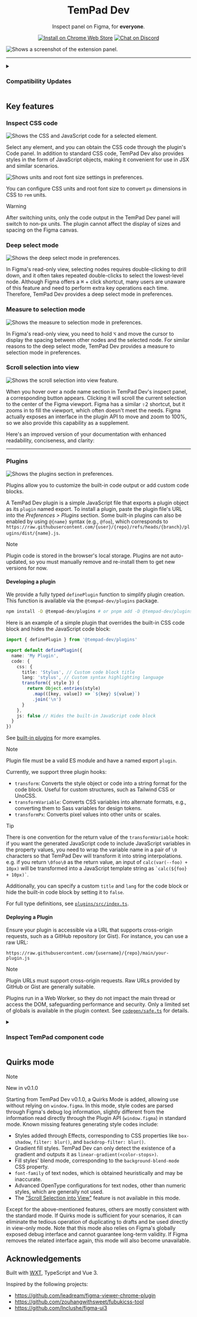 <h1 align="center">TemPad Dev</h1>

<p align="center">Inspect panel on Figma, for <b>everyone</b>.</p>

<p align="center">
  <a href="https://chrome.google.com/webstore/detail/tempad-dev/lgoeakbaikpkihoiphamaeopmliaimpc"><img src="https://img.shields.io/badge/Install%20on%20Chrome%20Web%20Store-4285F4?logo=chromewebstore&logoColor=%23fff" alt="Install on Chrome Web Store"></a>
  <a href="https://discord.gg/MXGXwtkEck"><img src="https://img.shields.io/badge/Chat%20on%20Discord-5865F2?logo=discord&logoColor=%23fff" alt="Chat on Discord"></a>
</p>

<picture align="center" height="469">
  <source media="(prefers-color-scheme: dark)" src="assets/dark.png">
  <source media="(prefers-color-scheme: light)" src="assets/light.png">
  <img alt="Shows a screenshot of the extension panel." src="assets/light.png">
</picture>

---

<details>
<summary><h3>Compatibility Updates</h3></summary>

<picture width="321" height="334">
  <source media="(prefers-color-scheme: dark)" src="assets/duplicate-dark.png">
  <source media="(prefers-color-scheme: light)" src="assets/duplicate-light.png">
  <img alt="Choose “Duplicate to your drafts” to ensure normal mode instead of quirks mode." src="assets/duplicate-light.png">
</picture>

**2024.03.19**: Figma removed the `window.figma` interface in view-only mode. As a result, we can no longer seamlessly view information and code for Figma elements in view-only mode.

**2024.03.20**: After we posted complaints on the Figma Community Forum, the Figma team stated that they would reinstate the `window.figma` interface in view-only mode in the coming weeks. You can track the progress of this issue on this [thread](https://forum.figma.com/t/figma-removed-window-figma-on-view-only-pages-today/67292).

**2024.04.03**: The Figma team adjusted the expected time from "in the coming weeks" to "in the coming months", effectively shelving the issue.

**2024.04.08**: TemPad Dev successfully retrieved most style information using currently unblocked debug interfaces, providing a new [Quirks Mode](#quirks-mode). This mode does not rely on `window.figma` but instead parses debug logs to generate style code, with slight differences from the standard mode.

**2024.11.04**: TemPad Dev now managed to bring back the `window.figma` API under view-only mode. But we still cannot guarantee the long-term validity of this feature. If Figma removes the related interface again, this mode will also become unavailable.

</details>

## Key features

### Inspect CSS code

<picture width="720" height="480">
  <source media="(prefers-color-scheme: dark)" src="assets/code-dark.png">
  <source media="(prefers-color-scheme: light)" src="assets/code-light.png">
  <img alt="Shows the CSS and JavaScript code for a selected element." src="assets/code-light.png">
</picture>

Select any element, and you can obtain the CSS code through the plugin's Code panel. In addition to standard CSS code, TemPad Dev also provides styles in the form of JavaScript objects, making it convenient for use in JSX and similar scenarios.

<picture width="720" height="480">
  <source media="(prefers-color-scheme: dark)" src="assets/unit-dark.png">
  <source media="(prefers-color-scheme: light)" src="assets/unit-light.png">
  <img alt="Shows units and root font size settings in preferences." src="assets/unit-light.png">
</picture>

You can configure CSS units and root font size to convert `px` dimensions in CSS to `rem` units.

> [!WARNING]
> After switching units, only the code output in the TemPad Dev panel will switch to non-px units. The plugin cannot affect the display of sizes and spacing on the Figma canvas.

### Deep select mode

<picture width="720" height="360">
  <source media="(prefers-color-scheme: dark)" src="assets/deep-dark.png">
  <source media="(prefers-color-scheme: light)" src="assets/deep-light.png">
  <img alt="Shows the deep select mode in preferences." src="assets/deep-light.png">
</picture>

In Figma's read-only view, selecting nodes requires double-clicking to drill down, and it often takes repeated double-clicks to select the lowest-level node. Although Figma offers a <kbd>⌘</kbd> + click shortcut, many users are unaware of this feature and need to perform extra key operations each time. Therefore, TemPad Dev provides a deep select mode in preferences.

### Measure to selection mode

<picture width="720" height="480">
  <source media="(prefers-color-scheme: dark)" src="assets/measure-dark.png">
  <source media="(prefers-color-scheme: light)" src="assets/measure-light.png">
  <img alt="Shows the measure to selection mode in preferences." src="assets/measure-light.png">
</picture>

In Figma's read-only view, you need to hold <kbd>⌥</kbd> and move the cursor to display the spacing between other nodes and the selected node. For similar reasons to the deep select mode, TemPad Dev provides a measure to selection mode in preferences.

### Scroll selection into view

<picture width="720" height="480">
  <source media="(prefers-color-scheme: dark)" src="assets/scroll-dark.png">
  <source media="(prefers-color-scheme: light)" src="assets/scroll-light.png">
  <img alt="Shows the scroll selection into view feature." src="assets/scroll-light.png">
</picture>

When you hover over a node name section in TemPad Dev's inspect panel, a corresponding button appears. Clicking it will scroll the current selection to the center of the Figma viewport. Figma has a similar <kbd>⇧2</kbd> shortcut, but it zooms in to fill the viewport, which often doesn't meet the needs. Figma actually exposes an interface in the plugin API to move and zoom to 100%, so we also provide this capability as a supplement.

Here's an improved version of your documentation with enhanced readability, conciseness, and clarity:

---

### Plugins

<picture width="720" height="540">
  <source media="(prefers-color-scheme: dark)" src="assets/plugins-dark.png">
  <source media="(prefers-color-scheme: light)" src="assets/plugins-light.png">
  <img alt="Shows the plugins section in preferences." src="assets/plugins-light.png">
</picture>

Plugins allow you to customize the built-in code output or add custom code blocks.

A TemPad Dev plugin is a simple JavaScript file that exports a plugin object as its `plugin` named export. To install a plugin, paste the plugin file's URL into the _Preferences > Plugins_ section. Some built-in plugins can also be enabled by using `@{name}` syntax (e.g., `@foo`), which corresponds to `https://raw.githubusercontent.com/{user}/{repo}/refs/heads/{branch}/plugins/dist/{name}.js`.

> [!NOTE]
> Plugin code is stored in the browser's local storage. Plugins are not auto-updated, so you must manually remove and re-install them to get new versions for now.

#### Developing a plugin

We provide a fully typed `definePlugin` function to simplify plugin creation. This function is available via the `@tempad-dev/plugins` package.

```sh
npm install -D @tempad-dev/plugins # or pnpm add -D @tempad-dev/plugins
```

Here is an example of a simple plugin that overrides the built-in CSS code block and hides the JavaScript code block:

```ts
import { definePlugin } from '@tempad-dev/plugins'

export default definePlugin({
  name: 'My Plugin',
  code: {
    css: {
      title: 'Stylus', // Custom code block title
      lang: 'stylus', // Custom syntax highlighting language
      transform({ style }) {
        return Object.entries(style)
          .map(([key, value]) => `${key} ${value}`)
          .join('\n')
      }
    },
    js: false // Hides the built-in JavaScript code block
  }
})
```

See [built-in plugins](./plugins/src) for more examples.

> [!NOTE]
> Plugin file must be a valid ES module and have a named export `plugin`.

Currently, we support three plugin hooks:

- `transform`: Converts the style object or code into a string format for the code block. Useful for custom structures, such as Tailwind CSS or UnoCSS.
- `transformVariable`: Converts CSS variables into alternate formats, e.g., converting them to Sass variables for design tokens.
- `transformPx`: Converts pixel values into other units or scales.

> [!TIP]
> There is one convention for the return value of the `transformVariable` hook: if you want the generated JavaScript code to include JavaScript variables in the property values, you need to wrap the variable name in a pair of `\0` characters so that TemPad Dev will transform it into string interpolations. e.g. if you return `\0foo\0` as the return value, an input of `calc(var(--foo) + 10px)` will be transformed into a JavaScript template string as `` `calc(${foo} + 10px)` ``.

Additionally, you can specify a custom `title` and `lang` for the code block or hide the built-in code block by setting it to `false`.

For full type definitions, see [`plugins/src/index.ts`](./plugins/src/index.ts).

#### Deploying a Plugin

Ensure your plugin is accessible via a URL that supports cross-origin requests, such as a GitHub repository (or Gist). For instance, you can use a raw URL:

```
https://raw.githubusercontent.com/{username}/{repo}/main/your-plugin.js
```

> [!NOTE]
> Plugin URLs must support cross-origin requests. Raw URLs provided by GitHub or Gist are generally suitable.

Plugins run in a Web Worker, so they do not impact the main thread or access the DOM, safeguarding performance and security. Only a limited set of globals is available in the plugin context. See [`codegen/safe.ts`](./codegen/safe.ts) for details.

<details>
<summary><h3>Inspect TemPad component code</h3></summary>

> [!WARNING]
> This feature only works with nodes produced by the TemPad Figma plugin, which is only available internally at _Baidu, Inc._ at the moment.

Currently this feature only supports Light Design components.

If there are components generated by the TemPad Figma plugin on the canvas, TemPad Dev can directly output the component's invocation code in the Code panel. You can also quickly jump to the TemPad Playground to preview and debug the runnable code.

</details>

## Quirks mode

> [!NOTE]
> New in v0.1.0

Starting from TemPad Dev v0.1.0, a Quirks Mode is added, allowing use without relying on `window.figma`. In this mode, style codes are parsed through Figma's debug log information, slightly different from the information read directly through the Plugin API (`window.figma`) in standard mode. Known missing features generating style codes include:

- Styles added through Effects, corresponding to CSS properties like `box-shadow`, `filter: blur()`, and `backdrop-filter: blur()`.
- Gradient fill styles. TemPad Dev can only detect the existence of a gradient and outputs it as `linear-gradient(<color-stops>)`.
- Fill styles' blend mode, corresponding to the `background-blend-mode` CSS property.
- `font-family` of text nodes, which is obtained heuristically and may be inaccurate.
- Advanced OpenType configurations for text nodes, other than numeric styles, which are generally not used.
- The ["Scroll Selection into View"](#scroll-selection-into-view) feature is not available in this mode.

Except for the above-mentioned features, others are mostly consistent with the standard mode. If Quirks mode is sufficient for your scenarios, it can eliminate the tedious operation of duplicating to drafts and be used directly in view-only mode. Note that this mode also relies on Figma's globally exposed debug interface and cannot guarantee long-term validity. If Figma removes the related interface again, this mode will also become unavailable.

## Acknowledgements

Built with [WXT](https://wxt.dev/), TypeScript and Vue 3.

Inspired by the following projects:

- https://github.com/leadream/figma-viewer-chrome-plugin
- https://github.com/zouhangwithsweet/fubukicss-tool
- https://github.com/Inclushe/figma-ui3
